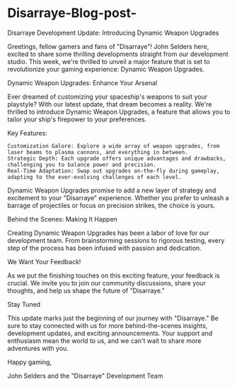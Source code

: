 # Disarraye-Blog-post-

Disarraye Development Update: Introducing Dynamic Weapon Upgrades

Greetings, fellow gamers and fans of "Disarraye"! John Selders here, excited to share some thrilling developments straight from our development studio. This week, we're thrilled to unveil a major feature that is set to revolutionize your gaming experience: Dynamic Weapon Upgrades.

Dynamic Weapon Upgrades: Enhance Your Arsenal

Ever dreamed of customizing your spaceship's weapons to suit your playstyle? With our latest update, that dream becomes a reality. We're thrilled to introduce Dynamic Weapon Upgrades, a feature that allows you to tailor your ship's firepower to your preferences.

Key Features:

    Customization Galore: Explore a wide array of weapon upgrades, from laser beams to plasma cannons, and everything in between.
    Strategic Depth: Each upgrade offers unique advantages and drawbacks, challenging you to balance power and precision.
    Real-Time Adaptation: Swap out upgrades on-the-fly during gameplay, adapting to the ever-evolving challenges of each level.

Dynamic Weapon Upgrades promise to add a new layer of strategy and excitement to your "Disarraye" experience. Whether you prefer to unleash a barrage of projectiles or focus on precision strikes, the choice is yours.

Behind the Scenes: Making It Happen

Creating Dynamic Weapon Upgrades has been a labor of love for our development team. From brainstorming sessions to rigorous testing, every step of the process has been infused with passion and dedication.

We Want Your Feedback!

As we put the finishing touches on this exciting feature, your feedback is crucial. We invite you to join our community discussions, share your thoughts, and help us shape the future of "Disarraye."

Stay Tuned

This update marks just the beginning of our journey with "Disarraye." Be sure to stay connected with us for more behind-the-scenes insights, development updates, and exciting announcements. Your support and enthusiasm mean the world to us, and we can't wait to share more adventures with you.

Happy gaming,

John Selders and the "Disarraye" Development Team
